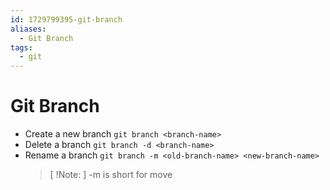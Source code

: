 ```yaml
---
id: 1729799395-git-branch
aliases:
  - Git Branch
tags:
  - git
---
```


# Git Branch

- Create a new branch `git branch <branch-name>`
- Delete a branch `git branch -d <branch-name>`
- Rename a branch `git branch -m <old-branch-name> <new-branch-name>`
  > [ !Note: ] -m is short for move
